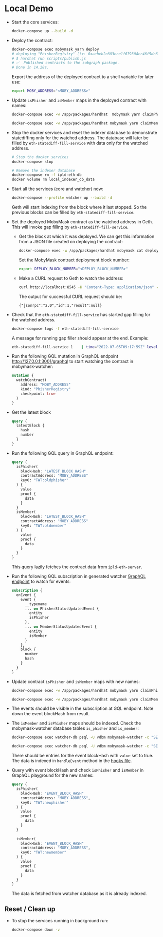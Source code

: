# Local Demo

* Start the core services:

  ```bash
  docker-compose up --build -d
  ```

* Deploy the contract:

  ```bash
  docker-compose exec mobymask yarn deploy
  # deploying "PhisherRegistry" (tx: 0xaebeb2e883ece1f679304ec46f5dc61ca74f9e168427268a7dfa8802195b8de0)...: deployed at <MOBY_ADDRESS> with 2306221 gas
  # $ hardhat run scripts/publish.js
  # ✅  Published contracts to the subgraph package.
  # Done in 14.28s.
  ```
  
  Export the address of the deployed contract to a shell variable for later use:

  ```bash
  export MOBY_ADDRESS="<MOBY_ADDRESS>"
  ```

* Update `isPhisher` and `isMember` maps in the deployed contract with names:

  ```bash
  docker-compose exec -w /app/packages/hardhat  mobymask yarn claimPhisher --contract $MOBY_ADDRESS --name oldPhisher
  ```

  ```bash
  docker-compose exec -w /app/packages/hardhat mobymask yarn claimMember --contract $MOBY_ADDRESS --name oldMember
  ```

* Stop the docker services and reset the indexer database to demonstrate statediffing only for the watched address. The database will later be filled by `eth-statediff-fill-service` with data only for the watched address. 

  ```bash
  # Stop the docker services
  docker-compose stop

  # Remove the indexer database
  docker-compose rm -f ipld-eth-db
  docker volume rm local_indexer_db_data
  ```

* Start all the services (core and watcher) now: 

  ```bash
  docker-compose --profile watcher up --build -d
  ```

  Geth will start indexing from the block where it last stopped. So the previous blocks can be filled by `eth-statediff-fill-service`.

* Set the deployed MobyMask contract as the watched address in Geth. This will invoke gap filling by `eth-statediff-fill-service`.

  * Get the block at which it was deployed. We can get this information from a JSON file created on deploying the contract:

    ```bash
    docker-compose exec -w /app/packages/hardhat mobymask cat deployments/localhost/PhisherRegistry.json | grep blockNumber
    ```

    Set the MobyMask contract deployment block number:

    ```bash
    export DEPLOY_BLOCK_NUMBER="<DEPLOY_BLOCK_NUMBER>"
    ```

  * Make a CURL request to Geth to watch the address:

    ```bash
    curl http://localhost:8545 -H "Content-Type: application/json" -d '{ "jsonrpc":"2.0", "method":"statediff_watchAddress", "params":["add",[{ "Address":"'"$MOBY_ADDRESS"'", "CreatedAt": '"$DEPLOY_BLOCK_NUMBER"' }]], "id":1 }'
    ```

    The output for successful CURL request should be:

    ```
    {"jsonrpc":"2.0","id":1,"result":null}
    ```

* Check that the `eth-statediff-fill-service` has started gap filling for the watched address.

  ```bash
  docker-compose logs -f eth-statediff-fill-service
  ```

  A message for running gap filler should appear at the end. Example:
  
  ```bash
  eth-statediff-fill-service_1    | time="2022-07-05T09:17:59Z" level=info msg="running watched address gap filler for block range: (30, 137)"
  ```

* Run the following GQL mutation in GraphQL endpoint http://127.0.0.1:3001/graphql to start watching the contract in mobymask-watcher:

  ```graphql
  mutation {
    watchContract(
      address: "MOBY_ADDRESS"
      kind: "PhisherRegistry"
      checkpoint: true
    )
  }
  ```

* Get the latest block

    ```graphql
    query {
      latestBlock {
        hash
        number
      }
    }
    ```

* Run the following GQL query in GraphQL endpoint:

  ```graphql
  query {
    isPhisher(
      blockHash: "LATEST_BLOCK_HASH"
      contractAddress: "MOBY_ADDRESS"
      key0: "TWT:oldphisher"
    ) {
      value
      proof {
        data
      }
    }
    isMember(
      blockHash: "LATEST_BLOCK_HASH"
      contractAddress: "MOBY_ADDRESS"
      key0: "TWT:oldmember"
    ) {
      value
      proof {
        data
      }
    }
  }
  ```

  This query lazily fetches the contract data from `ipld-eth-server`.

* Run the following GQL subscription in generated watcher [GraphQL endpoint](http://127.0.0.1:3001/graphql) to watch for events:

  ```graphql
  subscription {
    onEvent {
      event {
        __typename
        ... on PhisherStatusUpdatedEvent {
          entity
          isPhisher
        },
        ... on MemberStatusUpdatedEvent {
          entity
          isMember
        }
      },
      block {
        number
        hash
      }
    }
  }
  ```

* Update contract `isPhisher` and `isMember` maps with new names:

  ```bash
  docker-compose exec -w /app/packages/hardhat mobymask yarn claimPhisher --contract $MOBY_ADDRESS --name newPhisher 
  ```

  ```bash
  docker-compose exec -w /app/packages/hardhat mobymask yarn claimMember --contract $MOBY_ADDRESS --name newMember
  ```

* The events should be visible in the subscription at GQL endpoint. Note down the event blockHash from result.

* The `isMember` and `isPhisher` maps should be indexed. Check the mobymask-watcher database tables `is_phisher` and `is_member`:

  ```bash
  docker-compose exec watcher-db psql -U vdbm mobymask-watcher -c "SELECT block_hash, block_number, contract_address, key0, value FROM is_phisher"
  ```

  ```bash
  docker-compose exec watcher-db psql -U vdbm mobymask-watcher -c "SELECT block_hash, block_number, contract_address, key0, value FROM is_member"
  ```

  There should be entries for the event blockHash with `value` set to true. The data is indexed in `handleEvent` method in the [hooks file](https://github.com/vulcanize/watcher-ts/blob/main/packages/mobymask-watcher/src/hooks.ts).

* Query with event blockHash and check `isPhisher` and `isMember` in GraphQL playground for the new names:

  ```graphql
  query {
    isPhisher(
      blockHash: "EVENT_BLOCK_HASH"
      contractAddress: "MOBY_ADDRESS",
      key0: "TWT:newphisher"
    ) {
      value
      proof {
        data
      }
    }
    
    isMember(
      blockHash: "EVENT_BLOCK_HASH"
      contractAddress: "MOBY_ADDRESS",
      key0: "TWT:newmember"
    ) {
      value
      proof {
        data
      }
    }
  }
  ```

  The data is fetched from watcher database as it is already indexed.

## Reset / Clean up

* To stop the services running in background run:

  ```bash
  docker-compose down -v
  ```
